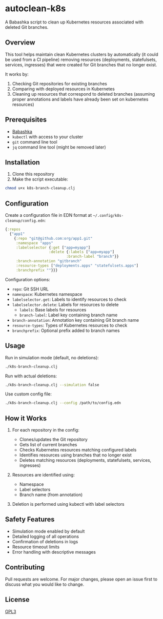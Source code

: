 # autoclean-k8s

A Babashka script to clean up Kubernetes resources associated with deleted Git branches.

## Overview

This tool helps maintain clean Kubernetes clusters by automatically (it could be used from a CI pipeline) removing resources (deployments, statefulsets, services, ingresses) that were created for Git branches that no longer exist.

It works by:
1. Checking Git repositories for existing branches
2. Comparing with deployed resources in Kubernetes
3. Cleaning up resources that correspond to deleted branches (assuming proper annotations and labels have already been set on kubernetes resources)

## Prerequisites

- [Babashka](https://github.com/babashka/babashka#installation)
- `kubectl` with access to your cluster
- `git` command line tool
- `jq` command line tool (might be removed later)

## Installation

1. Clone this repository
2. Make the script executable:
```bash
chmod u+x k8s-branch-cleanup.clj
```

## Configuration

Create a configuration file in EDN format at `~/.config/k8s-cleanup/config.edn`:

```clojure
{:repos 
  {"app1"
    {:repo "git@github.com:org/app1.git"
     :namespace "apps"
     :labelselector {:get ["app=myapp"]
                    :delete {:labels ["app=myapp"]
                            :branch-label "branch"}}
     :branch-annotation "gitbranch"
     :resource-types ["deployments.apps" "statefulsets.apps"]
     :branchprefix ""}}}
```

Configuration options:
- `repo`: Git SSH URL
- `namespace`: Kubernetes namespace
- `labelselector.get`: Labels to identify resources to check
- `labelselector.delete`: Labels for resources to delete
  - `labels`: Base labels for resources
  - `branch-label`: Label key containing branch name
- `branch-annotation`: Annotation key containing Git branch name
- `resource-types`: Types of Kubernetes resources to check
- `branchprefix`: Optional prefix added to branch names

## Usage

Run in simulation mode (default, no deletions):
```bash
./k8s-branch-cleanup.clj
```

Run with actual deletions:
```bash
./k8s-branch-cleanup.clj --simulation false
```

Use custom config file:
```bash
./k8s-branch-cleanup.clj --config /path/to/config.edn
```

## How it Works

1. For each repository in the config:
   - Clones/updates the Git repository
   - Gets list of current branches
   - Checks Kubernetes resources matching configured labels
   - Identifies resources using branches that no longer exist
   - Deletes matching resources (deployments, statefulsets, services, ingresses)

2. Resources are identified using:
   - Namespace
   - Label selectors
   - Branch name (from annotation)

3. Deletion is performed using kubectl with label selectors

## Safety Features

- Simulation mode enabled by default
- Detailed logging of all operations
- Confirmation of deletions in logs
- Resource timeout limits
- Error handling with descriptive messages

## Contributing

Pull requests are welcome. For major changes, please open an issue first to discuss what you would like to change.

## License

[GPL3](LICENSE)

